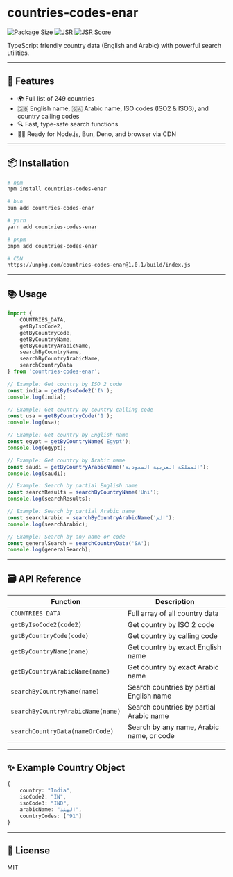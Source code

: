 # countries-codes-enar

![Package Size](https://deno.bundlejs.com/badge?q=countries-codes-enar)
[![JSR](https://jsr.io/badges/@praveen/countries-codes-enar)](https://jsr.io/@praveen/countries-codes-enar)
[![JSR Score](https://jsr.io/badges/@praveen/countries-codes-enar/score)](https://jsr.io/@praveen/countries-codes-enar/score)

TypeScript friendly country data (English and Arabic) with powerful search utilities.

---

## 🚀 Features

* 🌍 Full list of 249 countries
* 🇬🇧 English name, 🇸🇦 Arabic name, ISO codes (ISO2 & ISO3), and country calling codes
* 🔍 Fast, type-safe search functions
* 🧑‍💻 Ready for Node.js, Bun, Deno, and browser via CDN

---

## 📦 Installation

```bash
# npm
npm install countries-codes-enar

# bun
bun add countries-codes-enar

# yarn
yarn add countries-codes-enar

# pnpm
pnpm add countries-codes-enar

# CDN
https://unpkg.com/countries-codes-enar@1.0.1/build/index.js
```

---

## 📚 Usage

```ts
import {
    COUNTRIES_DATA,
    getByIsoCode2,
    getByCountryCode,
    getByCountryName,
    getByCountryArabicName,
    searchByCountryName,
    searchByCountryArabicName,
    searchCountryData
} from 'countries-codes-enar';

// Example: Get country by ISO 2 code
const india = getByIsoCode2('IN');
console.log(india);

// Example: Get country by country calling code
const usa = getByCountryCode('1');
console.log(usa);

// Example: Get country by English name
const egypt = getByCountryName('Egypt');
console.log(egypt);

// Example: Get country by Arabic name
const saudi = getByCountryArabicName('المملكة العربية السعودية');
console.log(saudi);

// Example: Search by partial English name
const searchResults = searchByCountryName('Uni');
console.log(searchResults);

// Example: Search by partial Arabic name
const searchArabic = searchByCountryArabicName('الم');
console.log(searchArabic);

// Example: Search by any name or code
const generalSearch = searchCountryData('SA');
console.log(generalSearch);
```

---

## 🗃️ API Reference

| Function                          | Description                              |
| --------------------------------- | ---------------------------------------- |
| `COUNTRIES_DATA`                  | Full array of all country data           |
| `getByIsoCode2(code2)`            | Get country by ISO 2 code                |
| `getByCountryCode(code)`          | Get country by calling code              |
| `getByCountryName(name)`          | Get country by exact English name        |
| `getByCountryArabicName(name)`    | Get country by exact Arabic name         |
| `searchByCountryName(name)`       | Search countries by partial English name |
| `searchByCountryArabicName(name)` | Search countries by partial Arabic name  |
| `searchCountryData(nameOrCode)`   | Search by any name, Arabic name, or code |

---

## ✨ Example Country Object

```ts
{
    country: "India",
    isoCode2: "IN",
    isoCode3: "IND",
    arabicName: "الهند",
    countryCodes: ["91"]
}
```

---

## 📄 License

MIT
